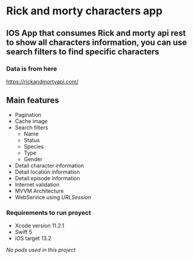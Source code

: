 # Rick and morty characters app

## IOS App that consumes Rick and morty api rest to show all characters information, you can use search filters to find specific characters

### Data is from here 
https://rickandmortyapi.com/

## Main features
* Pagination
* Cache image
* Search filters
  * Name
  * Status
  * Species
  * Type
  * Gender
* Detail character information
* Detail location information
* Detail episode information
* Internet validation
* MVVM Architecture
* WebService using _URLSession_

### Requirements to run proyect
* Xcode version 11.2.1
* Swift 5
* iOS target 13.2

_No pods used in this project_
